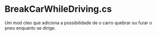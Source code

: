 # BreakCarWhileDriving.cs
Um mod cleo que adiciona a possibilidade de o carro quebrar ou furar o pneu enquanto se dirige.
